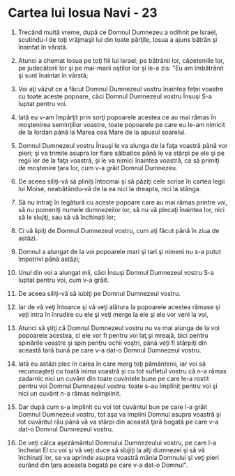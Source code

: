 # Cartea lui Iosua Navi - 23

1. Trecând multă vreme, după ce Domnul Dumnezeu a odihnit pe Israel, scutindu-l de toţi vrăjmaşii lui din toate părţile, Iosua a ajuns bătrân şi înaintat în vârstă. 

2. Atunci a chemat Iosua pe toţi fiii lui Israel; pe bătrânii lor, căpeteniile lor, pe judecătorii lor şi pe mai-marii oştilor lor şi le-a zis: "Eu am îmbătrânit şi sunt înaintat în vârstă; 

3. Voi aţi văzut ce a făcut Domnul Dumnezeul vostru înaintea feţei voastre cu toate aceste popoare, căci Domnul Dumnezeul vostru Însuşi S-a luptat pentru voi. 

4. Iată eu v-am împărţit prin sorţi popoarele acestea ce au mai rămas în moştenirea seminţiilor voastre, toate popoarele pe care eu le-am nimicit de la Iordan până la Marea cea Mare de la apusul soarelui. 

5. Domnul Dumnezeul vostru Însuşi le va alunga de la faţa voastră până vor pieri; şi va trimite asupra lor fiare sălbatice până le va stârpi pe ele şi pe regii lor de la faţa voastră, şi le va nimici înaintea voastră, ca să primiţi de moştenire ţara lor, cum v-a grăit Domnul Dumnezeu. 

6. De aceea siliţi-vă să pliniţi întocmai şi să păziţi cele scrise în cartea legii lui Moise, neabătându-vă de la ea nici la dreapta, nici la stânga. 

7. Să nu intraţi în legătură cu aceste popoare care au mai rămas printre voi, să nu pomeniţi numele dumnezeilor lor, să nu vă plecaţi înaintea lor, nici să le slujiţi, sau să vă închinaţi lor; 

8. Ci vă lipiţi de Domnul Dumnezeul vostru, cum aţi făcut până în ziua de astăzi. 

9. Domnul a alungat de la voi popoarele mari şi tari şi nimeni nu s-a putut împotrivi până astăzi; 

10. Unul din voi a alungat mii, căci Însuşi Domnul Dumnezeul vostru S-a luptat pentru voi, cum v-a grăit. 

11. De aceea siliţi-vă să iubiţi pe Domnul Dumnezeul vostru. 

12. Iar de vă veţi întoarce şi vă veţi alătura la popoarele acestea rămase şi veţi intra în înrudire cu ele şi veţi merge la ele şi ele vor veni la voi, 

13. Atunci să ştiţi că Domnul Dumnezeul vostru nu va mai alunga de la voi popoarele acestea, ci ele vor fi pentru voi laţ şi mreajă, bici pentru spinările voastre şi spin pentru ochii voştri, până veţi fi stârpiţi din această tară bună pe care v-a dat-o Domnul Dumnezeul vostru. 

14. Iată eu astăzi plec în calea în care merg toţi pământenii, iar voi să recunoaşteţi cu toată inima voastră şi cu tot sufletul vostru că n-a rămas zadarnic nici un cuvânt din toate cuvintele bune pe care le-a rostit pentru voi Domnul Dumnezeul vostru: toate s-au împlinit pentru voi şi nici un cuvânt n-a rămas neîmplinit. 

15. Dar după cum s-a împlinit cu voi tot cuvântul bun pe care l-a grăit Domnul Dumnezeul vostru, tot aşa va împlini Domnul asupra voastră şi tot cuvântul rău până vă va stârpi din această ţară bogată pe care v-a dat-o Domnul Dumnezeul vostru. 

16. De veţi călca aşezământul Domnului Dumnezeului vostru, pe care l-a încheiat El cu voi şi vă veţi duce să slujiţi la alţi dumnezei şi să vă închinaţi lor, se va aprinde asupra voastră mânia Domnului şi veţi pieri curând din ţara aceasta bogată pe care v-a dat-o Domnul". 

